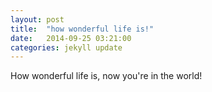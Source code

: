 ```yaml
---
layout: post
title:  "how wonderful life is!"
date:   2014-09-25 03:21:00
categories: jekyll update
---
```

How wonderful life is, now you're in the world!